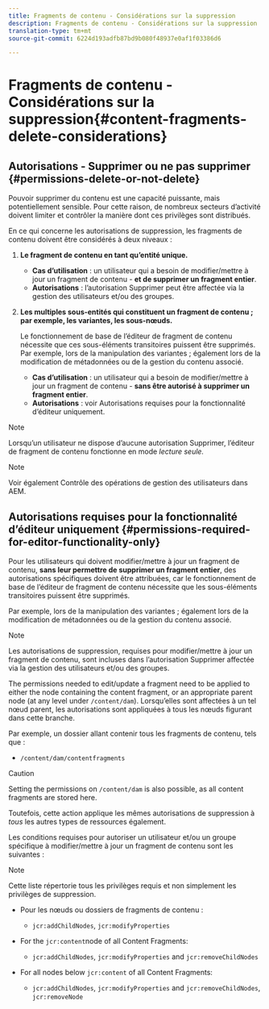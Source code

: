 ```yaml
---
title: Fragments de contenu - Considérations sur la suppression
description: Fragments de contenu - Considérations sur la suppression
translation-type: tm+mt
source-git-commit: 6224d193adfb87bd9b080f48937e0af1f03386d6

---
```



# Fragments de contenu - Considérations sur la suppression{#content-fragments-delete-considerations}

## Autorisations - Supprimer ou ne pas supprimer {#permissions-delete-or-not-delete}

Pouvoir supprimer du contenu est une capacité puissante, mais potentiellement sensible. Pour cette raison, de nombreux secteurs d’activité doivent limiter et contrôler la manière dont ces privilèges sont distribués.

En ce qui concerne les autorisations de suppression, les fragments de contenu doivent être considérés à deux niveaux :

1. **Le fragment de contenu en tant qu’entité unique.**

   * **Cas d’utilisation** : un utilisateur qui a besoin de modifier/mettre à jour un fragment de contenu - **et de supprimer un fragment entier**.
   * **Autorisations** : l’autorisation Supprimer peut être affectée via la gestion des utilisateurs et/ou des groupes. <!-- The [Delete](/help/sites-administering/security.md#actions) permission can be [assigned through User and/or Group Management](/help/sites-administering/security.md#managing-permissions). -->

2. **Les multiples sous-entités qui constituent un fragment de contenu ; par exemple, les variantes, les sous-nœuds.**

   Le fonctionnement de base de l’éditeur de fragment de contenu nécessite que ces sous-éléments transitoires puissent être supprimés. Par exemple, lors de la manipulation des variantes ; également lors de la modification de métadonnées ou de la gestion du contenu associé.

   * **Cas d’utilisation** : un utilisateur qui a besoin de modifier/mettre à jour un fragment de contenu - **sans être autorisé à supprimer un fragment entier**.
   * **Autorisations** : voir Autorisations requises pour la fonctionnalité d’éditeur uniquement. <!-- See [Permissions Required for Editor Functionality Only](/help/assets/content-fragments-delete.md#permissions-required-for-editor-functionality-only). -->

>[!NOTE]
>
>Lorsqu’un utilisateur ne dispose d’aucune autorisation Supprimer, l’éditeur de fragment de contenu fonctionne en mode *lecture seule.*<!-- When a user does not have any [Delete](/help/sites-administering/security.md#actions) permissions, the Content Fragment editor operates in *read-only* mode. -->

>[!NOTE]
>
>Voir également Contrôle des opérations de gestion des utilisateurs dans AEM. <!-- See also [How to Audit User Management Operations in AEM](/help/sites-administering/audit-user-management-operations.md). -->

## Autorisations requises pour la fonctionnalité d’éditeur uniquement {#permissions-required-for-editor-functionality-only}

Pour les utilisateurs qui doivent modifier/mettre à jour un fragment de contenu, **sans leur permettre de supprimer un fragment entier**, des autorisations spécifiques doivent être attribuées, car le fonctionnement de base de l’éditeur de fragment de contenu nécessite que les sous-éléments transitoires puissent être supprimés.

Par exemple, lors de la manipulation des variantes ; également lors de la modification de métadonnées ou de la gestion du contenu associé.

>[!NOTE]
>
>Les autorisations de suppression, requises pour modifier/mettre à jour un fragment de contenu, sont incluses dans l’autorisation Supprimer<!-- The delete permissions, required to edit/update a Content Fragment, are included in the Delete permission [assigned through User and/or Group Management](/help/sites-administering/security.md#managing-permissions). --> affectée via la gestion des utilisateurs et/ou des groupes. 

The permissions needed to edit/update a fragment need to be applied to either the node containing the content fragment, or an appropriate parent node (at any level under `/content/dam`). Lorsqu’elles sont affectées à un tel nœud parent, les autorisations sont appliquées à tous les nœuds figurant dans cette branche.

Par exemple, un dossier allant contenir tous les fragments de contenu, tels que :

* `/content/dam/contentfragments`

>[!CAUTION]
>
>Setting the permissions on `/content/dam` is also possible, as all content fragments are stored here.
>
>Toutefois, cette action applique les mêmes autorisations de suppression à *tous* les autres types de ressources également.

Les conditions requises pour autoriser un utilisateur et/ou un groupe spécifique à modifier/mettre à jour un fragment de contenu sont les suivantes :

>[!NOTE]
>
>Cette liste répertorie tous les privilèges requis et non simplement les privilèges de suppression.

* Pour les nœuds ou dossiers de fragments de contenu :

   * `jcr:addChildNodes`, `jcr:modifyProperties`

* For the `jcr:content`node of all Content Fragments:

   * `jcr:addChildNodes`, `jcr:modifyProperties` and `jcr:removeChildNodes`

* For all nodes below `jcr:content` of all Content Fragments:

   * `jcr:addChildNodes`, `jcr:modifyProperties` and `jcr:removeChildNodes`, `jcr:removeNode`

<!-- There is no CRXDE Lite -->

<!--
These `remove` privileges must be [administered using Access Control Lists, within CRXDE Lite](/help/sites-administering/user-group-ac-admin.md#access-right-management). 

The `add` and `modify` privileges can also be administered in CRXDE Lite, or using the User Management console.

For example, the definition of the `remove` privileges for a group `content-authors-no-delete`:

![cf-delete-03](assets/cf-delete-03.png)
-->
